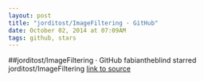 ```yaml
---
layout: post
title: "jorditost/ImageFiltering · GitHub"
date: October 02, 2014 at 07:09AM
tags: github, stars
---
```

##jorditost/ImageFiltering · GitHub
fabiantheblind starred jorditost/ImageFiltering
[link to source](http://ift.tt/1vzpd4i) 
